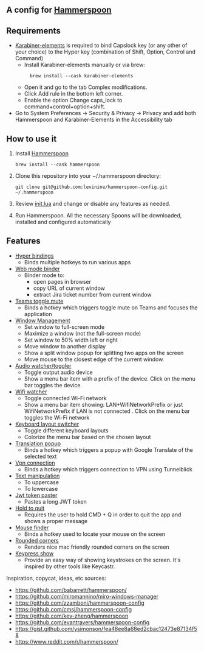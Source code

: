 ## A config for [Hammerspoon](https://github.com/Hammerspoon/hammerspoon)

## Requirements

- [Karabiner-elements](https://karabiner-elements.pqrs.org/) is required to bind Capslock key (or any other of your choice) to the Hyper key 
  (combination of Shift, Option, Control and Command)
  - Install Karabiner-elements manually or via brew:
    ```
      brew install --cask karabiner-elements
    ```
  - Open it and go to the tab Complex modifications.
  - Click Add rule in the bottom left corner.
  - Enable the option Change caps_lock to command+control+option+shift.
- Go to System Preferences -> Security & Privacy -> Privacy and add both Hammerspoon and Karabiner-Elements in the Accessibility tab

## How to use it

1. Install [Hammerspoon](http://www.hammerspoon.org/)
    ```   
    brew install --cask hammerspoon
    ```
2. Clone this repository into your ~/.hammerspoon directory:
   
       git clone git@github.com:levinine/hammerspoon-config.git ~/.hammerspoon

3. Review [init.lua](./init.lua) and change or disable any features as needed.

4. Run Hammerspoon. All the necessary Spoons will be downloaded, installed and configured automatically


## Features
* [Hyper bindings](./hyper-bindings.lua)
  * Binds multiple hotkeys to run various apps
* [Web mode binder](./web-mode-binder.lua)
  * Binder mode to:
    * open pages in browser
    * copy URL of current window
    * extract Jira ticket number from current window
* [Teams toggle mute](./teams-toggle-mute.lua)
  * Binds a hotkey which triggers toggle mute on Teams and focuses the application
* [Window Management](./window-management.lua)
   * Set window to full-screen mode
   * Maximize a window (not the full-screen mode)
   * Set window to 50% width left or right 
   * Move window to another display
   * Show a split window popup for splitting two apps on the screen
   * Move mouse to the closest edge of the current window.
* [Audio watcher/toggler](./audio-watcher.lua)
   * Toggle output audio device
   * Show a menu bar item with a prefix of the device. Click on the menu bar toggles the device
* [Wifi watcher](./wifi-watcher.lua)
   * Toggle connected Wi-Fi network
   * Show a menu bar item showing: LAN+WifiNetworkPrefix or just WifiNetworkPrefix if LAN is not connected . Click on the menu bar toggles the 
     Wi-Fi network
* [Keyboard layout switcher](./keyboard-layout-switcher.lua)
   * Toggle different keyboard layouts
   * Colorize the menu bar based on the chosen layout
* [Translation popup](./translation-popup.lua)
   * Binds a hotkey which triggers a popup with Google Translate of the selected text
* [Vpn connection](./vpn.lua)
   * Binds a hotkey which triggers connection to VPN using Tunnelblick
* [Text manipulation](./text-manipulation.lua)
  * To uppercase
  * To lowercase
* [Jwt token paster](./jwt-token.lua)
   * Pastes a long JWT token
* [Hold to quit](./hold-to-quit.lua)
   * Requires the user to hold CMD + Q in order to quit the app and shows a proper message
* [Mouse finder](./mouse-finder.lua)
   * Binds a hotkey used to locate your mouse on the screen
* [Rounded corners](./rounded-corners.lua)
   * Renders nice mac friendly rounded corners on the screen
* [Keypress show](./keypress-show.lua)
  * Provide an easy way of showing keystrokes on the screen. It's inspired by other tools like Keycastr.



Inspiration, copycat, ideas, etc sources:
- https://github.com/babarrett/hammerspoon/
- https://github.com/miromannino/miro-windows-manager
- https://github.com/zzamboni/hammerspoon-config
- https://github.com/cmsj/hammerspoon-config
- https://github.com/kev-zheng/hammerspoon
- https://github.com/evantravers/hammerspoon-config
- https://gist.github.com/ysimonson/fea48ee8a68ed2cbac12473e87134f58
- https://www.reddit.com/r/hammerspoon/
